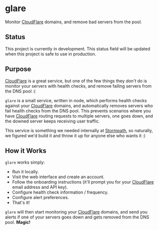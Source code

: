 # glare

Monitor [CloudFlare][] domains, and remove bad servers from the pool.


## Status

This project is currently in development.  This status field will be updated
when this project is safe to use in production.


## Purpose

[CloudFlare][] is a great service, but one of the few things they *don't* do is
monitor your servers with health checks, and remove failing servers from the DNS
pool :(

`glare` is a small service, written in node, which performs health checks
against your [CloudFlare][] domains, and automatically removes servers who fail
health checks from the DNS pool.  This prevents scenarios where you have
[CloudFlare][] routing requests to multiple servers, one goes down, and the
downed server keeps receiving user traffic.

This service is something we needed internally at [Stormpath][], so naturally,
we figured we'd build it and throw it up for anyone else who wants it :)


## How it Works

`glare` works simply:

- Run it locally.
- Visit the web interface and create an account.
- Follow the onboarding instructions (it'll prompt you for your [CloudFlare][]
  email address and API key).
- Configure health check information / frequency.
- Configure alert preferences.
- That's it!

`glare` will then start monitoring your [CloudFlare][] domains, and send you
alerts if one of your servers goes down and gets removed from the DNS pool.
**Magic!**


  [CloudFlare]: https://www.cloudflare.com/ "CloudFlare"
  [Stormpath]: https://www.stormpath.com/ "Stormpath"
